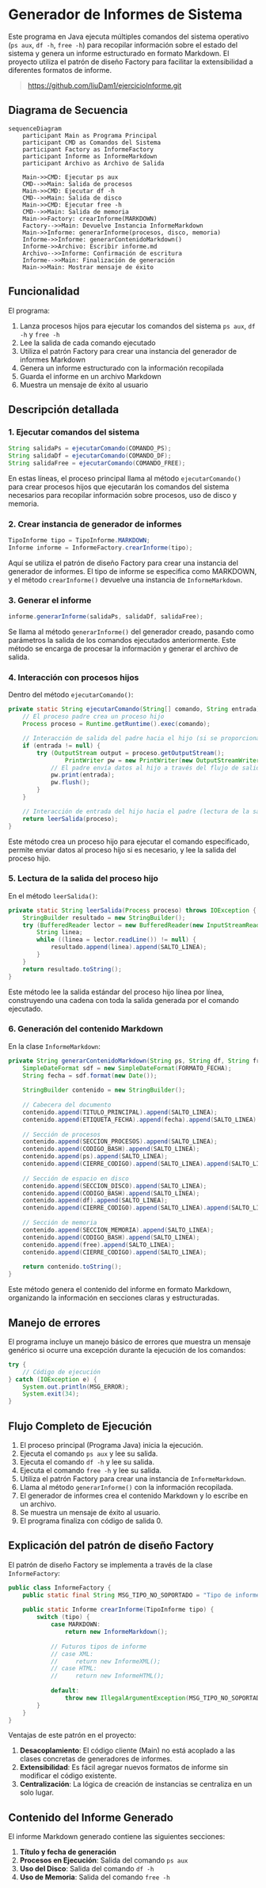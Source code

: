 # Generador de Informes de Sistema

Este programa en Java ejecuta múltiples comandos del sistema operativo (`ps aux`, `df -h`, `free -h`) para recopilar información sobre el estado del sistema y genera un informe estructurado en formato Markdown. El proyecto utiliza el patrón de diseño Factory para facilitar la extensibilidad a diferentes formatos de informe.
> https://github.com/liuDam1/ejercicioInforme.git

## Diagrama de Secuencia

```mermaid
sequenceDiagram
    participant Main as Programa Principal
    participant CMD as Comandos del Sistema
    participant Factory as InformeFactory
    participant Informe as InformeMarkdown
    participant Archivo as Archivo de Salida

    Main->>CMD: Ejecutar ps aux
    CMD-->>Main: Salida de procesos
    Main->>CMD: Ejecutar df -h
    CMD-->>Main: Salida de disco
    Main->>CMD: Ejecutar free -h
    CMD-->>Main: Salida de memoria
    Main->>Factory: crearInforme(MARKDOWN)
    Factory-->>Main: Devuelve Instancia InformeMarkdown
    Main->>Informe: generarInforme(procesos, disco, memoria)
    Informe->>Informe: generarContenidoMarkdown()
    Informe->>Archivo: Escribir informe.md
    Archivo-->>Informe: Confirmación de escritura
    Informe-->>Main: Finalización de generación
    Main->>Main: Mostrar mensaje de éxito
```

## Funcionalidad

El programa:

1. Lanza procesos hijos para ejecutar los comandos del sistema `ps aux`, `df -h` y `free -h`
2. Lee la salida de cada comando ejecutado
3. Utiliza el patrón Factory para crear una instancia del generador de informes Markdown
4. Genera un informe estructurado con la información recopilada
5. Guarda el informe en un archivo Markdown
6. Muestra un mensaje de éxito al usuario

## Descripción detallada

### 1. Ejecutar comandos del sistema

```java
String salidaPs = ejecutarComando(COMANDO_PS);
String salidaDf = ejecutarComando(COMANDO_DF);
String salidaFree = ejecutarComando(COMANDO_FREE);
```

En estas líneas, el proceso principal llama al método `ejecutarComando()` para crear procesos hijos que ejecutarán los comandos del sistema necesarios para recopilar información sobre procesos, uso de disco y memoria.

### 2. Crear instancia de generador de informes

```java
TipoInforme tipo = TipoInforme.MARKDOWN;
Informe informe = InformeFactory.crearInforme(tipo);
```

Aquí se utiliza el patrón de diseño Factory para crear una instancia del generador de informes. El tipo de informe se especifica como MARKDOWN, y el método `crearInforme()` devuelve una instancia de `InformeMarkdown`.

### 3. Generar el informe

```java
informe.generarInforme(salidaPs, salidaDf, salidaFree);
```

Se llama al método `generarInforme()` del generador creado, pasando como parámetros la salida de los comandos ejecutados anteriormente. Este método se encarga de procesar la información y generar el archivo de salida.

### 4. Interacción con procesos hijos

Dentro del método `ejecutarComando()`:

```java
private static String ejecutarComando(String[] comando, String entrada) throws IOException {
    // El proceso padre crea un proceso hijo
    Process proceso = Runtime.getRuntime().exec(comando);

    // Interacción de salida del padre hacia el hijo (si se proporciona entrada)
    if (entrada != null) {
        try (OutputStream output = proceso.getOutputStream();
                PrintWriter pw = new PrintWriter(new OutputStreamWriter(output))) {
            // El padre envía datos al hijo a través del flujo de salida del proceso
            pw.print(entrada);
            pw.flush();
        }
    }

    // Interacción de entrada del hijo hacia el padre (lectura de la salida del hijo)
    return leerSalida(proceso);
}
```

Este método crea un proceso hijo para ejecutar el comando especificado, permite enviar datos al proceso hijo si es necesario, y lee la salida del proceso hijo.

### 5. Lectura de la salida del proceso hijo

En el método `leerSalida()`:

```java
private static String leerSalida(Process proceso) throws IOException {
    StringBuilder resultado = new StringBuilder();
    try (BufferedReader lector = new BufferedReader(new InputStreamReader(proceso.getInputStream()))) {
        String linea;
        while ((linea = lector.readLine()) != null) {
            resultado.append(linea).append(SALTO_LINEA);
        }
    }
    return resultado.toString();
}
```

Este método lee la salida estándar del proceso hijo línea por línea, construyendo una cadena con toda la salida generada por el comando ejecutado.

### 6. Generación del contenido Markdown

En la clase `InformeMarkdown`:

```java
private String generarContenidoMarkdown(String ps, String df, String free) {
    SimpleDateFormat sdf = new SimpleDateFormat(FORMATO_FECHA);
    String fecha = sdf.format(new Date());
    
    StringBuilder contenido = new StringBuilder();
    
    // Cabecera del documento
    contenido.append(TITULO_PRINCIPAL).append(SALTO_LINEA);
    contenido.append(ETIQUETA_FECHA).append(fecha).append(SALTO_LINEA).append(SALTO_LINEA);
    
    // Sección de procesos
    contenido.append(SECCION_PROCESOS).append(SALTO_LINEA);
    contenido.append(CODIGO_BASH).append(SALTO_LINEA);
    contenido.append(ps).append(SALTO_LINEA);
    contenido.append(CIERRE_CODIGO).append(SALTO_LINEA).append(SALTO_LINEA);
    
    // Sección de espacio en disco
    contenido.append(SECCION_DISCO).append(SALTO_LINEA);
    contenido.append(CODIGO_BASH).append(SALTO_LINEA);
    contenido.append(df).append(SALTO_LINEA);
    contenido.append(CIERRE_CODIGO).append(SALTO_LINEA).append(SALTO_LINEA);
    
    // Sección de memoria
    contenido.append(SECCION_MEMORIA).append(SALTO_LINEA);
    contenido.append(CODIGO_BASH).append(SALTO_LINEA);
    contenido.append(free).append(SALTO_LINEA);
    contenido.append(CIERRE_CODIGO).append(SALTO_LINEA);
    
    return contenido.toString();
}
```

Este método genera el contenido del informe en formato Markdown, organizando la información en secciones claras y estructuradas.

## Manejo de errores

El programa incluye un manejo básico de errores que muestra un mensaje genérico si ocurre una excepción durante la ejecución de los comandos:

```java
try {
    // Código de ejecución
} catch (IOException e) {
    System.out.println(MSG_ERROR);
    System.exit(34);
}
```

## Flujo Completo de Ejecución

1. El proceso principal (Programa Java) inicia la ejecución.
2. Ejecuta el comando `ps aux` y lee su salida.
3. Ejecuta el comando `df -h` y lee su salida.
4. Ejecuta el comando `free -h` y lee su salida.
5. Utiliza el patrón Factory para crear una instancia de `InformeMarkdown`.
6. Llama al método `generarInforme()` con la información recopilada.
7. El generador de informes crea el contenido Markdown y lo escribe en un archivo.
8. Se muestra un mensaje de éxito al usuario.
9. El programa finaliza con código de salida 0.

## Explicación del patrón de diseño Factory

El patrón de diseño Factory se implementa a través de la clase `InformeFactory`:

```java
public class InformeFactory {
    public static final String MSG_TIPO_NO_SOPORTADO = "Tipo de informe no soportado: ";
    
    public static Informe crearInforme(TipoInforme tipo) {
        switch (tipo) {
            case MARKDOWN:
                return new InformeMarkdown();
                
            // Futuros tipos de informe
            // case XML:
            //     return new InformeXML();
            // case HTML:
            //     return new InformeHTML();
                
            default:
                throw new IllegalArgumentException(MSG_TIPO_NO_SOPORTADO + tipo);
        }
    }
}
```

Ventajas de este patrón en el proyecto:

1. **Desacoplamiento**: El código cliente (Main) no está acoplado a las clases concretas de generadores de informes.
2. **Extensibilidad**: Es fácil agregar nuevos formatos de informe sin modificar el código existente.
3. **Centralización**: La lógica de creación de instancias se centraliza en un solo lugar.

## Contenido del Informe Generado

El informe Markdown generado contiene las siguientes secciones:

1. **Título y fecha de generación**
2. **Procesos en Ejecución**: Salida del comando `ps aux`
3. **Uso del Disco**: Salida del comando `df -h`
4. **Uso de Memoria**: Salida del comando `free -h`